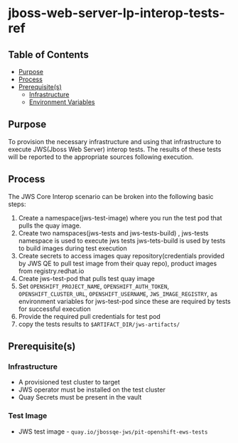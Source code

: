 # jboss-web-server-lp-interop-tests-ref<!-- omit from toc -->

## Table of Contents<!-- omit from toc -->

- [Purpose](#purpose)
- [Process](#process)
- [Prerequisite(s)](#prerequisites)
  - [Infrastructure](#infrastructure)
  - [Environment Variables](#environment-variables)


## Purpose

To provision the necessary infrastructure and using that infrastructure to execute JWS(Jboss Web Server) interop tests. The results of these tests will be reported to the appropriate sources following execution.

## Process

The JWS Core Interop scenario can be broken into the following basic steps:

1. Create a namespace(jws-test-image) where you run the test pod that pulls the quay image.
2. Create two namspaces(jws-tests and jws-tests-build) , jws-tests namespace is used to execute jws tests
jws-tets-build is used by tests to build images during test execution
3. Create secrets to access images quay repository(credentials provided by JWS QE to pull test image from their quay repo), product images from registry.redhat.io
4. Create jws-test-pod that pulls test quay image
5. Set `OPENSHIFT_PROJECT_NAME`, `OPENSHIFT_AUTH_TOKEN`, `OPENSHIFT_CLUSTER_URL`, `OPENSHIFT_USERNAME`, `JWS_IMAGE_REGISTRY`, as environment variables for jws-test-pod since these are required by tests for successful execution
6. Provide the required pull credentials for test pod
7. copy the tests results to `$ARTIFACT_DIR/jws-artifacts/`

## Prerequisite(s)
### Infrastructure
- A provisioned test cluster to target
- JWS operator must be installed on the test cluster
- Quay Secrets must be present in the vault

### Test Image
- JWS test image - `quay.io/jbossqe-jws/pit-openshift-ews-tests`